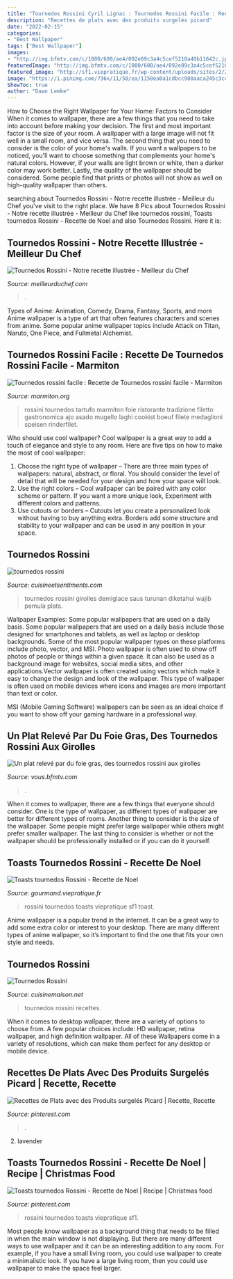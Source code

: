 ```yaml
---
title: "Tournedos Rossini Cyril Lignac : Tournedos Rossini Facile : Recette De Tournedos Rossini Facile"
description: "Recettes de plats avec des produits surgelés picard"
date: "2022-02-15"
categories:
- "Best Wallpaper"
tags: ["Best Wallpaper"]
images:
- "http://img.bfmtv.com/c/1000/600/ae4/092e89c3a4c5cef5210a49b11642c.jpg"
featuredImage: "http://img.bfmtv.com/c/1000/600/ae4/092e89c3a4c5cef5210a49b11642c.jpg"
featured_image: "http://sf1.viepratique.fr/wp-content/uploads/sites/2/2014/11/toasts-tournedos.jpg"
image: "https://i.pinimg.com/736x/11/50/ea/1150ea0a1cdbcc980aaca245c3cc904c--tournedos-rossini-toast.jpg"
ShowToc: true
author: "Dawn Lemke"
---
```



How to Choose the Right Wallpaper for Your Home: Factors to Consider
When it comes to wallpaper, there are a few things that you need to take into account before making your decision. The first and most important factor is the size of your room. A wallpaper with a large image will not fit well in a small room, and vice versa. 
The second thing that you need to consider is the color of your home's walls. If you want a wallpapers to be noticed, you'll want to choose something that complements your home's natural colors. However, if your walls are light brown or white, then a darker color may work better. 
Lastly, the quality of the wallpaper should be considered. Some people find that prints or photos will not show as well on high-quality wallpaper than others.

	

		
searching about Tournedos Rossini - Notre recette illustrée - Meilleur du Chef you've visit to the right place. We have 8 Pics about Tournedos Rossini - Notre recette illustrée - Meilleur du Chef like tournedos rossini, Toasts tournedos Rossini - Recette de Noel and also Tournedos Rossini. Here it is:
		
    
## Tournedos Rossini - Notre Recette Illustrée - Meilleur Du Chef

<img loading=lazy src="https://files.meilleurduchef.com/mdc/photo/recette/tournedos-rossini/tournedos-rossini-etape-16-480.jpg" onerror="this.onerror=null;this.src='https://tse2.mm.bing.net/th?id=OIP.VKSiSLf3NL-kl1-fic6QdgHaFj&amp;pid=15.1';" alt="Tournedos Rossini - Notre recette illustrée - Meilleur du Chef">

_Source: meilleurduchef.com_

>. 

	

Types of Anime: Animation, Comedy, Drama, Fantasy, Sports, and more
Anime wallpaper is a type of art that often features characters and scenes from anime. Some popular anime wallpaper topics include Attack on Titan, Naruto, One Piece, and Fullmetal Alchemist.

    
## Tournedos Rossini Facile : Recette De Tournedos Rossini Facile - Marmiton

<img loading=lazy src="https://assets.afcdn.com/recipe/20180119/76933_w648h414c1cx2045cy2725.jpg" onerror="this.onerror=null;this.src='https://tse1.mm.bing.net/th?id=OIP.72TKRxY9CcabPyCdWto6YQHaEu&amp;pid=15.1';" alt="Tournedos rossini facile : Recette de Tournedos rossini facile - Marmiton">

_Source: marmiton.org_

>rossini tournedos tartufo marmiton foie ristorante tradizione filetto gastronomica ajo asado mugello laghi cookist boeuf filete medaglioni speisen rinderfilet. 

	

Who should use cool wallpaper?
Cool wallpaper is a great way to add a touch of elegance and style to any room. Here are five tips on how to make the most of cool wallpaper: 
1) Choose the right type of wallpaper – There are three main types of wallpapers: natural, abstract, or floral. You should consider the level of detail that will be needed for your design and how your space will look. 
2) Use the right colors – Cool wallpaper can be paired with any color scheme or pattern. If you want a more unique look, Experiment with different colors and patterns. 
3) Use cutouts or borders – Cutouts let you create a personalized look without having to buy anything extra. Borders add some structure and stability to your wallpaper and can be used in any position in your space.

    
## Tournedos Rossini

<img loading=lazy src="http://www.cuisineetsentiments.com/images/tournedos-rossini_8.jpg" onerror="this.onerror=null;this.src='https://tse4.mm.bing.net/th?id=OIP.TvFyYqhaKsTJkBVuSZekQQHaEJ&amp;pid=15.1';" alt="tournedos rossini">

_Source: cuisineetsentiments.com_

>tournedos rossini girolles demiglace saus turunan diketahui wajib pemula plats. 

	

Wallpaper Examples: Some popular wallpapers that are used on a daily basis.
Some popular wallpapers that are used on a daily basis include those designed for smartphones and tablets, as well as laptop or desktop backgrounds. Some of the most popular wallpaper types on these platforms include photo, vector, and MSI. 
Photo wallpaper is often used to show off photos of people or things within a given space. It can also be used as a background image for websites, social media sites, and other applications.Vector wallpaper is often created using vectors which make it easy to change the design and look of the wallpaper. This type of wallpaper is often used on mobile devices where icons and images are more important than text or color. 

MSI (Mobile Gaming Software) wallpapers can be seen as an ideal choice if you want to show off your gaming hardware in a professional way.

    
## Un Plat Relevé Par Du Foie Gras, Des Tournedos Rossini Aux Girolles

<img loading=lazy src="http://img.bfmtv.com/c/1000/600/ae4/092e89c3a4c5cef5210a49b11642c.jpg" onerror="this.onerror=null;this.src='https://tse3.mm.bing.net/th?id=OIP.KXnPnCuSdRZY2SvgPREZZgHaEc&amp;pid=15.1';" alt="Un plat relevé par du foie gras, des tournedos rossini aux girolles">

_Source: vous.bfmtv.com_

>. 

	

When it comes to wallpaper, there are a few things that everyone should consider. One is the type of wallpaper, as different types of wallpaper are better for different types of rooms. Another thing to consider is the size of the wallpaper. Some people might prefer large wallpaper while others might prefer smaller wallpaper. The last thing to consider is whether or not the wallpaper should be professionally installed or if you can do it yourself.

    
## Toasts Tournedos Rossini - Recette De Noel

<img loading=lazy src="http://sf1.viepratique.fr/wp-content/uploads/sites/2/2014/11/toasts-tournedos.jpg" onerror="this.onerror=null;this.src='https://tse3.mm.bing.net/th?id=OIP.EVDqChzbzJgKrKJFw8yQTAHaGL&amp;pid=15.1';" alt="Toasts tournedos Rossini - Recette de Noel">

_Source: gourmand.viepratique.fr_

>rossini tournedos toasts viepratique sf1 toast. 

	

Anime wallpaper is a popular trend in the internet. It can be a great way to add some extra color or interest to your desktop. There are many different types of anime wallpaper, so it’s important to find the one that fits your own style and needs.

    
## Tournedos Rossini

<img loading=lazy src="https://www.cuisinemaison.net/wp-content/uploads/2009/11/intro-copie.gif" onerror="this.onerror=null;this.src='https://tse4.mm.bing.net/th?id=OIP.mT5LUUb-DI5DE7STZ73oOQHaDL&amp;pid=15.1';" alt="Tournedos Rossini">

_Source: cuisinemaison.net_

>tournedos rossini recettes. 

	

When it comes to desktop wallpaper, there are a variety of options to choose from. A few popular choices include: HD wallpaper, retina wallpaper, and high definition wallpaper. All of these Wallpapers come in a variety of resolutions, which can make them perfect for any desktop or mobile device. 

    
## Recettes De Plats Avec Des Produits Surgelés Picard | Recette, Recette

<img loading=lazy src="https://i.pinimg.com/originals/bf/4f/a9/bf4fa981145b590befa9d8695d1b2c46.jpg" onerror="this.onerror=null;this.src='https://tse4.mm.bing.net/th?id=OIP.7AUVNNl6TpZf8uUqJYI2XgAAAA&amp;pid=15.1';" alt="Recettes de Plats avec des Produits surgelés Picard | Recette, Recette">

_Source: pinterest.com_

>. 

	

2. lavender 

    
## Toasts Tournedos Rossini - Recette De Noel | Recipe | Christmas Food

<img loading=lazy src="https://i.pinimg.com/736x/11/50/ea/1150ea0a1cdbcc980aaca245c3cc904c--tournedos-rossini-toast.jpg" onerror="this.onerror=null;this.src='https://tse4.mm.bing.net/th?id=OIP._z9rpivEH4WZ2Rn5TG6uIQHaGL&amp;pid=15.1';" alt="Toasts tournedos Rossini - Recette de Noel | Recipe | Christmas food">

_Source: pinterest.com_

>rossini tournedos toasts viepratique sf1. 

	

Most people know wallpaper as a background thing that needs to be filled in when the main window is not displaying. But there are many different ways to use wallpaper and it can be an interesting addition to any room. For example, if you have a small living room, you could use wallpaper to create a minimalistic look. If you have a large living room, then you could use wallpaper to make the space feel larger.


